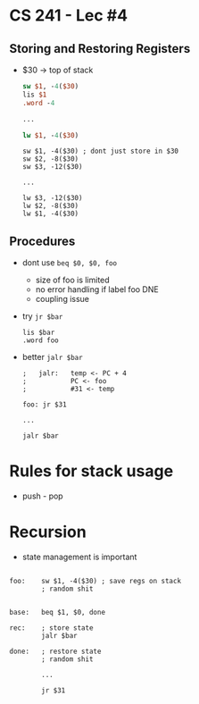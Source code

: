 # CS 241 - Lec #4

## Storing and Restoring Registers

* $30 -> top of stack
 	
 	``` MIPS
 	sw $1, -4($30)
 	lis $1
 	.word -4
 	
 	...
 	
 	lw $1, -4($30)
 	```
 	
 	```
 	sw $1, -4($30) ; dont just store in $30
 	sw $2, -8($30)
 	sw $3, -12($30)
 	
 	...
 	
 	lw $3, -12($30)
 	lw $2, -8($30)
 	lw $1, -4($30)
 	```
 	
 	
## Procedures
 
* dont use ```beq $0, $0, foo```
	* size of foo is limited
	* no error handling if label foo DNE
	* coupling issue
	
* try ```jr $bar```
	
	```
	lis $bar
	.word foo
	``` 
	
* better ```jalr $bar```

	```
	;	jalr:	temp <- PC + 4
	;			PC <- foo
	;			#31 <- temp
	
	foo: jr $31
	
	...
	
	jalr $bar
	```
	
# Rules for stack usage

* push - pop

# Recursion

* state management is important

```

foo:	sw $1, -4($30) ; save regs on stack
		; random shit


base:	beq $1, $0, done

rec:	; store state
		jalr $bar

done: 	; restore state
		; random shit

		...
		
		jr $31
```